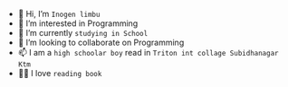 - 👋 Hi, I’m ```Inogen limbu```
- 👀 I’m interested in Programming
- 🌱 I’m currently ```studying in School```
- 💞️ I’m looking to collaborate on Programming
- 📫 I am a ```high schoolar boy``` read in ```Triton int collage Subidhanagar Ktm```
- 👩‍🏫 I love ```reading book```

